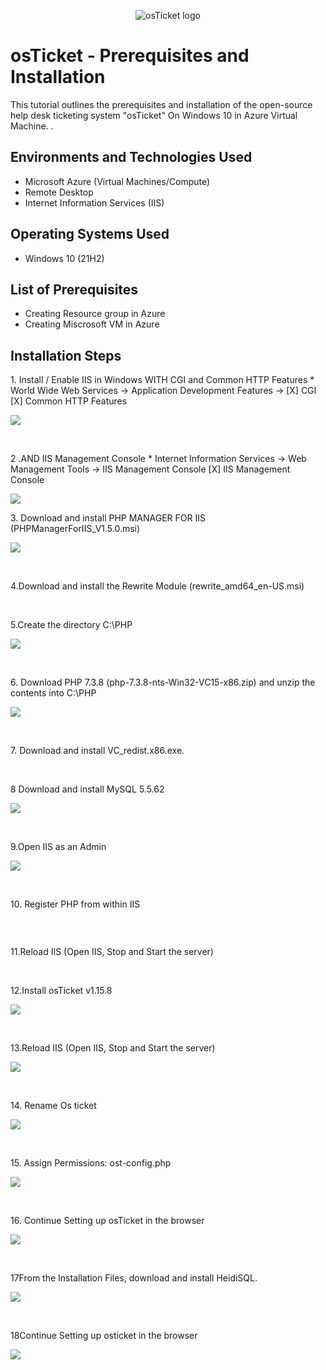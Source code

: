 <p align="center">
<img src="https://i.imgur.com/Clzj7Xs.png" alt="osTicket logo"/>
</p>

<h1>osTicket - Prerequisites and Installation</h1>
This tutorial outlines the prerequisites and installation of the open-source help desk ticketing system "osTicket" On Windows 10 in Azure Virtual Machine. .<br />




<h2>Environments and Technologies Used</h2>

- Microsoft Azure (Virtual Machines/Compute)
- Remote Desktop
- Internet Information Services (IIS)

<h2>Operating Systems Used </h2>

- Windows 10</b> (21H2)

<h2>List of Prerequisites</h2>

- Creating Resource group in Azure
- Creating Miscrosoft VM in Azure

<h2>Installation Steps</h2>

<p> 1. Install / Enable IIS in Windows WITH
CGI and Common HTTP Features
* World Wide Web Services -> Application Development Features ->
[X] CGI
[X] Common HTTP Features
<p/>
<p>
<img src="https://github.com/vasiliykop/osticket-prereqs/assets/170582503/00c3c82d-65ef-4413-b6ff-11031188c8a2"/>
</p>

<br/>

<p>
  2 .AND IIS Management Console
* Internet Information Services -> Web Management Tools -> IIS Management Console
	[X] IIS Management Console
</p>

<p>
  <img src="https://github.com/vasiliykop/osticket-prereqs/assets/170582503/064298d0-04d6-45fc-a72e-94a39e7e5b92"

</p>

<br/>

<p>
  3. Download and install  PHP MANAGER FOR IIS (PHPManagerForIIS_V1.5.0.msi)
</p>
<p>
  <img src="https://github.com/vasiliykop/osticket-prereqs/assets/170582503/4ba62350-611c-4862-970d-400cb23d828b
">
</p>

<br/>
<p>
  4.Download and install the Rewrite Module (rewrite_amd64_en-US.msi)

</p>
<br>

<p>  5.Create the directory C:\PHP
<p/>
<p>
  <img src="https://github.com/vasiliykop/osticket-prereqs/assets/170582503/25c9d93b-90fc-49db-bf13-dafcbe9f24d3">
</p>
<br/>

<p>
   6. Download PHP 7.3.8 (php-7.3.8-nts-Win32-VC15-x86.zip) and unzip the contents into C:\PHP
</p>
<p>
  <img src="https://github.com/vasiliykop/osticket-prereqs/assets/170582503/db2a0c34-c73b-490c-ac1d-e6b69f936cc4">
</p>
<br/>

<p>
  7. Download and install VC_redist.x86.exe.

</p>
<br/>
<p>
  8 Download and install MySQL 5.5.62 

<p/>  
<p>
  <img src="https://github.com/vasiliykop/osticket-prereqs/assets/170582503/8d5080e8-4ac4-43d2-8040-3529f555fb02">
</p>
<br/>

<p>
  9.Open IIS as an Admin

</p>
<p>
  <img src="https://github.com/vasiliykop/osticket-prereqs/assets/170582503/c1528b2c-020a-43a7-8f48-3dd4ad46989a">
</p>
<br/>

<p>
  10.  Register PHP from within IIS
</p>
<p>
  <img scr="https://github.com/vasiliykop/osticket-prereqs/assets/170582503/ead28012-65ac-46a8-9c3d-68ef59c755fd">
</p>
<br/>

<p>
  11.Reload IIS (Open IIS, Stop and Start the server)
</p>
<br/>
<p>
  12.Install osTicket v1.15.8
</p>
<p>
  <img src="https://github.com/vasiliykop/osticket-prereqs/assets/170582503/9b54407a-f3bb-49e6-b63d-565b7ba43c99">
</p>
<br/>

<p>
  13.Reload IIS (Open IIS, Stop and Start the server)
</p>
<p>
  <img src="https://github.com/vasiliykop/osticket-prereqs/assets/170582503/17e4f8a3-014e-4624-ac7c-8886cdb314a6">
</p>
<br/>

<p>
14. Rename Os ticket

</p>
<p>
  <img src="https://github.com/vasiliykop/osticket-prereqs/assets/170582503/dc857764-151a-46ad-ae73-ca15bf9b7cd9">
</p>
<br/>

<p>
  15. Assign Permissions: ost-config.php
</p>
<p>
  <img src="https://github.com/vasiliykop/osticket-prereqs/assets/170582503/c7cd2f2b-ae37-4a00-a44c-a96086200bce">
</p>
<br/>

<p>16. Continue Setting up osTicket in the browser
</p>
<p>
  <img src="(https://github.com/vasiliykop/osticket-prereqs/assets/170582503/3bee662e-57fa-4ce1-8d1b-334c814c2637">
</p>
<br/>
<p>
  17From the Installation Files, download and install HeidiSQL.

</p>
<p>
  <img src="https://github.com/vasiliykop/osticket-prereqs/assets/170582503/cde1f47f-56fc-4d16-98c7-8796e853f22f">
</p>
<br/>
<p>
  18Continue Setting up osticket in the browser
</p>
<p>
  <img src="https://github.com/vasiliykop/osticket-prereqs/assets/170582503/06dd5aac-dcd1-4d5c-8c3e-13d04fb6b1b3">
</p>
